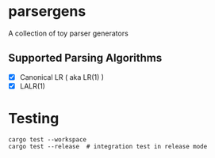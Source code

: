 # parsergens
A collection of toy parser generators

## Supported Parsing Algorithms

- [x] Canonical LR ( aka LR(1) )
- [x] LALR(1)

# Testing

```shell
cargo test --workspace
cargo test --release  # integration test in release mode
```